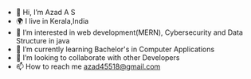 - 👋 Hi, I’m Azad A S
- 🌍 I live in Kerala,India
- 👀 I’m interested in web development(MERN), Cybersecurity and Data Structure in java
- 🌱 I’m currently learning Bachelor's in Computer Applications 
- 💞️ I’m looking to collaborate with other Developers
- 📫 How to reach me azad45518@gmail.com
<!---
azadas26/AzadAS is a ✨ special ✨ repository because its `README.md` (this file) appears on your GitHub profile.
You can click the Preview link to take a look at your changes.
--->
